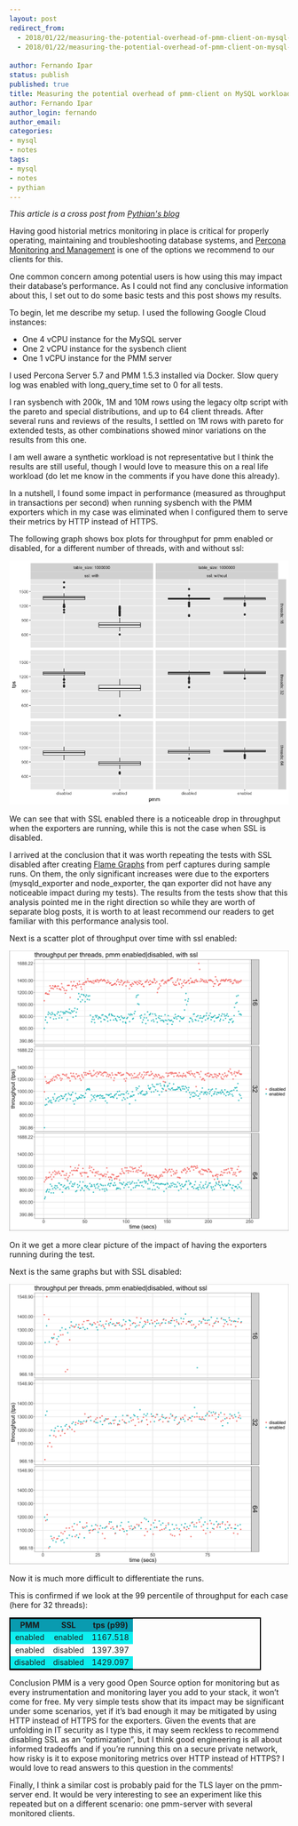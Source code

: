 ```yaml
---
layout: post
redirect_from:
  - 2018/01/22/measuring-the-potential-overhead-of-pmm-client-on-mysql-workloads/
  - 2018/01/22/measuring-the-potential-overhead-of-pmm-client-on-mysql-workloads.html

author: Fernando Ipar
status: publish
published: true
title: Measuring the potential overhead of pmm-client on MySQL workloads 
author: Fernando Ipar
author_login: fernando
author_email:
categories:
- mysql
- notes
tags:
- mysql
- notes
- pythian
---
```


*This article is a cross post from [Pythian's blog](https://blog.pythian.com/measuring-potential-overhead-pmm-client-mysql-workloads/)*

Having good historial metrics monitoring in place is critical for properly operating, maintaining and troubleshooting database systems, and [Percona Monitoring and Management](https://www.percona.com/doc/percona-monitoring-and-management/index.html) is one of the options we recommend to our clients for this.

One common concern among potential users is how using this may impact their database’s performance. As I could not find any conclusive information about this, I set out to do some basic tests and this post shows my results.

To begin, let me describe my setup. I used the following Google Cloud instances:

- One 4 vCPU instance for the MySQL server
- One 2 vCPU instance for the sysbench client
- One 1 vCPU instance for the PMM server

I used Percona Server 5.7 and PMM 1.5.3 installed via Docker. Slow query log was enabled with long_query_time set to 0 for all tests.

I ran sysbench with 200k, 1M and 10M rows using the legacy oltp script with the pareto and special distributions, and up to 64 client threads. After several runs and reviews of the results, I settled on 1M rows with pareto for extended tests, as other combinations showed minor variations on the results from this one.

I am well aware a synthetic workload is not representative but I think the results are still useful, though I would love to measure this on a real life workload (do let me know in the comments if you have done this already).

In a nutshell, I found some impact in performance (measured as throughput in transactions per second) when running sysbench with the PMM exporters which in my case was eliminated when I configured them to serve their metrics by HTTP instead of HTTPS.

The following graph shows box plots for throughput for pmm enabled or disabled, for a different number of threads, with and without ssl:

![throughput with pmm enabled or disabled, per threads, with and without ssl](/assets/images/Boxplot-pmm-client-overhead.png)

We can see that with SSL enabled there is a noticeable drop in throughput when the exporters are running, while this is not the case when SSL is disabled.

I arrived at the conclusion that it was worth repeating the tests with SSL disabled after creating [Flame Graphs](https://github.com/brendangregg/FlameGraph) from perf captures during sample runs. On them, the only significant increases were due to the exporters (mysqld_exporter and node_exporter, the qan exporter did not have any noticeable impact during my tests). The results from the tests show that this analysis pointed me in the right direction so while they are worth of separate blog posts, it is worth to at least recommend our readers to get familiar with this performance analysis tool.

Next is a scatter plot of throughput over time with ssl enabled:

![throughput per threads, pmm enabled or disabled, with ssl](/assets/images/with-ssl-pareto-1000000-plot.png)

On it we get a more clear picture of the impact of having the exporters running during the test.

Next is the same graphs but with SSL disabled:

![throughput per threads, pmm enabled or disabled, without ssl](/assets/images/without-ssl-pareto-1000000-plot.png)

Now it is much more difficult to differentiate the runs.

This is confirmed if we look at the 99 percentile of throughput for each case (here for 32 threads):

<table style="width: 90%; cell-padding: 2px; border: 2px solid black; text-align: center;">
<tbody>
<tr bgcolor="%9b9b9b">
<td style="border: 0px solid black;"><strong>PMM</strong></td>
<td style="border: 0px solid black;"><strong>SSL</strong></td>
<td style="border: 0px solid black;"><strong>tps (p99)</strong></td>
</tr>
<tr bgcolor="%efefef">
<td style="border: 0px solid black;">enabled</td>
<td style="border: 0px solid black;">enabled</td>
<td style="border: 0px solid black;">1167.518</td>
</tr>
<tr>
<td style="border: 0px solid black;">enabled</td>
<td style="border: 0px solid black;">disabled</td>
<td style="border: 0px solid black;">1397.397</td>
</tr>
<tr bgcolor="%efefef">
<td style="border: 0px solid black;">disabled</td>
<td style="border: 0px solid black;">disabled</td>
<td style="border: 0px solid black;">1429.097</td>
</tr>
</tbody>
</table>

Conclusion
PMM is a very good Open Source option for monitoring but as every instrumentation and monitoring layer you add to your stack, it won’t come for free. My very simple tests show that its impact may be significant under some scenarios, yet if it’s bad enough it may be mitigated by using HTTP instead of HTTPS for the exporters. Given the events that are unfolding in IT security as I type this, it may seem reckless to recommend disabling SSL as an “optimization”, but I think good engineering is all about informed tradeoffs and if you’re running this on a secure private network, how risky is it to expose monitoring metrics over HTTP instead of HTTPS? I would love to read answers to this question in the comments!

Finally, I think a similar cost is probably paid for the TLS layer on the pmm-server end. It would be very interesting to see an experiment like this repeated but on a different scenario: one pmm-server with several monitored clients.